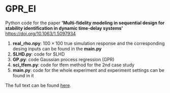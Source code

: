 # GPR_EI
Python code for the paper __'Multi-fidelity modeling in sequential design for stability identification in dynamic time-delay systems'__ <https://doi.org/10.1063/1.5097934>

1. __real_rho.npy__: $100\times100$ true simulation response and the corresponding desing inputs can be found in the __main.py__
2. __SLHD.py__: code for SLHD
3. __GP.py__: code Gaussian process regression (GPR) 
4. __sci_tfem.py__: code for tfem method for the 2nd case study
5. __main.py__: code for the whole experiment and experiment settings can be found in it

The full text can be found [here].

[here]: https://www.researchgate.net/publication/335647101_Multi-fidelity_modeling_in_sequential_design_for_stability_identification_in_dynamic_time-delay_systems
